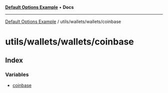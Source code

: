 [**Default Options Example**](../../../../README.md) • **Docs**

***

[Default Options Example](../../../../modules.md) / utils/wallets/wallets/coinbase

# utils/wallets/wallets/coinbase

## Index

### Variables

- [coinbase](variables/coinbase.md)
